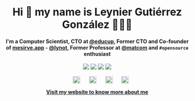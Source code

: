 <h1 align="center">
  Hi 👋 my name is Leynier Gutiérrez González 👨🏻‍💻
</h1>

<h4 align="center">
  <p>I'm a Computer Scientist, CTO at <a href="https://educup.io">@educup</a>, Former CTO and Co-founder of <a href="https://mesirve.app">mesirve.app</a> - <a href="https://github.com/lynot">@lynot</a>, Former Professor at <a href="https://github.com/matcom">@matcom</a> and <code>#opensource</code> enthusiast</p>
</h4>

<p align="center">
  <a href="https://leynier.github.io"><img src="https://komarev.com/ghpvc/?username=leynier&label=Views&color=lightgrey&style=flat-square"/></a>
  <a href="https://x.com/leynier41"><img src="https://img.shields.io/twitter/follow/leynier41?style=social&logo=x"/></a>
  <a href="https://github.com/leynier"><img src="https://img.shields.io/github/followers/leynier?label=follow&style=social"/></a>
  <a href="https://linkedin.com/in/leynier"><img src="https://img.shields.io/badge/leynier-blue?style=flat-square&logo=Linkedin&logoColor=white&link=https://linkedin.com/in/leynier"/></a>
</p>

<p align="center">
<!--   <a href="https://linkedin.com/in/leynier" target="blank"><img align="center" src="https://cdn.simpleicons.org/linkedin/0A66C2" alt="LinkedIn" height="20" width="20" /></a> -->
  &nbsp;&nbsp;&nbsp;&nbsp;
  <a href="https://x.com/leynier41" target="blank"><img align="center" src="https://cdn.simpleicons.org/x/000000/ffffff" alt="X" height="20" width="20" /></a>
  &nbsp;&nbsp;&nbsp;&nbsp;
  <a href="https://t.me/leynier" target="blank"><img align="center" src="https://cdn.simpleicons.org/telegram/26A5E4" alt="Telegram" height="20" width="20" /></a>
  &nbsp;&nbsp;&nbsp;&nbsp;
  <a href="https://www.instagram.com/leynierdev" target="blank"><img align="center" src="https://cdn.simpleicons.org/instagram/E4405F" alt="Instagram" height="20" width="20" /></a>
  &nbsp;&nbsp;&nbsp;&nbsp;
  <a href="https://www.youtube.com/@leynierdev" target="blank"><img align="center" src="https://cdn.simpleicons.org/youtube/FF0000" alt="YouTube" height="20" width="20" /></a>
</p>

<p align="center">
  <a href="https://leynier.dev" target="blank">
    <strong>
      Visit my website to know more about me
    </strong>
  </a>
</p>
